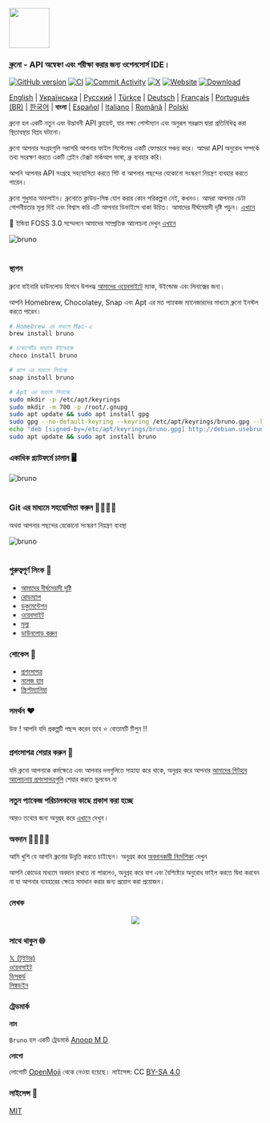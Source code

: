 <br />
<img src="../../assets/images/logo-transparent.png" width="80"/>

### ব্রুনো - API অন্বেষণ এবং পরীক্ষা করার জন্য ওপেনসোর্স IDE।

[![GitHub version](https://badge.fury.io/gh/usebruno%2Fbruno.svg)](https://badge.fury.io/gh/usebruno%bruno)
[![CI](https://github.com/usebruno/bruno/actions/workflows/unit-tests.yml/badge.svg?branch=main)](https://github.com/usebruno/bruno/workflows/unit-tests.yml)
[![Commit Activity](https://img.shields.io/github/commit-activity/m/usebruno/bruno)](https://github.com/usebruno/bruno/pulse)
[![X](https://img.shields.io/twitter/follow/use_bruno?style=social&logo=x)](https://twitter.com/use_bruno)
[![Website](https://img.shields.io/badge/Website-Visit-blue)](https://www.usebruno.com)
[![Download](https://img.shields.io/badge/Download-Latest-brightgreen)](https://www.usebruno.com/downloads)

[English](../../readme.md) | [Українська](docs/readme/readme_ua.md) | [Русский](docs/readme/readme_ru.md) | [Türkçe](docs/readme/readme_tr.md) | [Deutsch](docs/readme/readme_de.md) | [Français](docs/readme/readme_fr.md) | [Português (BR)](docs/readme/readme_pt_br.md) | [한국어](docs/readme/readme_kr.md) | **বাংলা** | [Español](docs/readme/readme_es.md) | [Italiano](docs/readme/readme_it.md) | [Română](docs/readme/readme_ro.md) | [Polski](docs/readme/readme_pl.md)

ব্রুনো হল একটি নতুন এবং উদ্ভাবনী API ক্লায়েন্ট, যার লক্ষ্য পোস্টম্যান এবং অনুরূপ সরঞ্জাম দ্বারা প্রতিনিধিত্ব করা স্থিতাবস্থায় বিপ্লব ঘটানো।

ব্রুনো আপনার সংগ্রহগুলি সরাসরি আপনার ফাইল সিস্টেমের একটি ফোল্ডারে সঞ্চয় করে। আমরা API অনুরোধ সম্পর্কে তথ্য সংরক্ষণ করতে একটি প্লেইন টেক্সট মার্কআপ ভাষা, ব্রু ব্যবহার করি।

আপনি আপনার API সংগ্রহে সহযোগিতা করতে গিট বা আপনার পছন্দের যেকোনো সংস্করণ নিয়ন্ত্রণ ব্যবহার করতে পারেন।

ব্রুনো শুধুমাত্র অফলাইন। ব্রুনোতে ক্লাউড-সিঙ্ক যোগ করার কোন পরিকল্পনা নেই, কখনও। আমরা আপনার ডেটা গোপনীয়তার মূল্য দিই এবং বিশ্বাস করি এটি আপনার ডিভাইসে থাকা উচিত। আমাদের দীর্ঘমেয়াদী দৃষ্টি পড়ুন। [এখানে ](https://github.com/usebruno/bruno/discussions/269)

📢 ইন্ডিয়া FOSS 3.0 সম্মেলনে আমাদের সাম্প্রতিক আলোচনা দেখুন [এখানে](https://www.youtube.com/watch?v=7bSMFpbcPiY)

![bruno](/assets/images/landing-2.png) <br /><br />

### স্থাপন

ব্রুনো বাইনারি ডাউনলোড হিসাবে উপলব্ধ [আমাদের ওয়েবসাইটে](https://www.usebruno.com/downloads) ম্যাক, উইন্ডোজ এবং লিনাক্সের জন্য।

আপনি Homebrew, Chocolatey, Snap এবং Apt এর মত প্যাকেজ ম্যানেজারদের মাধ্যমে ব্রুনো ইনস্টল করতে পারেন।

```sh
# Homebrew এর মাধ্যমে Mac-এ
brew install bruno

# চকোলেটির মাধ্যমে উইন্ডোজে
choco install bruno

# স্ন্যাপ এর মাধ্যমে লিনাক্সে
snap install bruno

# Apt এর মাধ্যমে লিনাক্সে
sudo mkdir -p /etc/apt/keyrings
sudo mkdir -m 700 -p /root/.gnupg
sudo apt update && sudo apt install gpg
sudo gpg --no-default-keyring --keyring /etc/apt/keyrings/bruno.gpg --keyserver keyserver.ubuntu.com --recv-keys 9FA6017ECABE0266
echo "deb [signed-by=/etc/apt/keyrings/bruno.gpg] http://debian.usebruno.com/ bruno stable" | sudo tee /etc/apt/sources.list.d/bruno.list
sudo apt update && sudo apt install bruno
```

### একাধিক প্ল্যাটফর্মে চালান 🖥️

![bruno](/assets/images/run-anywhere.png) <br /><br />

### Git এর মাধ্যমে সহযোগিতা করুন 👩‍💻🧑‍💻

অথবা আপনার পছন্দের যেকোনো সংস্করণ নিয়ন্ত্রণ ব্যবস্থা

![bruno](/assets/images/version-control.png) <br /><br />

### গুরুত্বপূর্ণ লিংক 📌

- [আমাদের দীর্ঘমেয়াদী দৃষ্টি](https://github.com/usebruno/bruno/discussions/269)
- [রোডম্যাপ](https://github.com/usebruno/bruno/discussions/384)
- [ডকুমেন্টেশন](https://docs.usebruno.com)
- [ওয়েবসাইট](https://www.usebruno.com)
- [মূল্য](https://www.usebruno.com/pricing)
- [ডাউনলোড করুন](https://www.usebruno.com/downloads)

### শোকেস 🎥

- [প্রশংসাপত্র](https://github.com/usebruno/bruno/discussions/343)
- [নলেজ হাব](https://github.com/usebruno/bruno/discussions/386)
- [স্ক্রিপ্টম্যানিয়া](https://github.com/usebruno/bruno/discussions/385)

### সমর্থন ❤️

উফ ! আপনি যদি প্রকল্পটি পছন্দ করেন তবে ⭐ বোতামটি টিপুন !!

### প্রশংসাপত্র শেয়ার করুন 📣

যদি ব্রুনো আপনাকে কর্মক্ষেত্রে এবং আপনার দলগুলিতে সাহায্য করে থাকে, অনুগ্রহ করে আপনার [আমাদের গিটহাব আলোচনায় প্রশংসাপত্রগুলি](https://github.com/usebruno/bruno/discussions/343) শেয়ার করতে ভুলবেন না

### নতুন প্যাকেজ পরিচালকদের কাছে প্রকাশ করা হচ্ছে

আরও তথ্যের জন্য অনুগ্রহ করে [এখানে](../publishing/publishing_bn.md) দেখুন।

### অবদান 👩‍💻🧑‍💻

আমি খুশি যে আপনি ব্রুনোর উন্নতি করতে চাইছেন। অনুগ্রহ করে [অবদানকারী নির্দেশিকা](contributing.md) দেখুন

আপনি কোডের মাধ্যমে অবদান রাখতে না পারলেও, অনুগ্রহ করে বাগ এবং বৈশিষ্ট্যের অনুরোধ ফাইল করতে দ্বিধা করবেন না যা আপনার ব্যবহারের ক্ষেত্রে সমাধান করার জন্য প্রয়োগ করা প্রয়োজন।

### লেখক

<div align="center">
    <a href="https://github.com/usebruno/bruno/graphs/contributors">
        <img src="https://contrib.rocks/image?repo=usebruno/bruno" />
    </a>
</div>

### সাথে থাকুন 🌐

[𝕏 (টুইটার)](https://twitter.com/use_bruno) <br />
[ওয়েবসাইট](https://www.usebruno.com) <br />
[ডিসকর্ড](https://discord.com/invite/KgcZUncpjq) <br />
[লিঙ্কডইন](https://www.linkedin.com/company/usebruno)

### ট্রেডমার্ক

**নাম**

`Bruno` হল একটি ট্রেডমার্ক [Anoop M D](https://www.helloanoop.com/)

**লোগো**

লোগোটি [OpenMoji](https://openmoji.org/library/emoji-1F436/) থেকে নেওয়া হয়েছে। লাইসেন্স: CC [BY-SA 4.0](https://creativecommons.org/licenses/by-sa/4.0/)

### লাইসেন্স 📄

[MIT](license.md)
